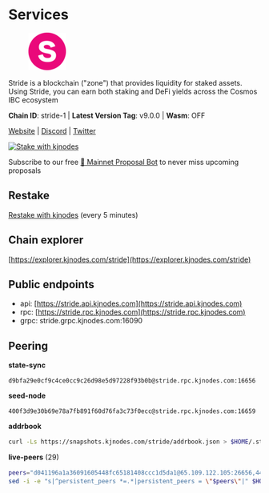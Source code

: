 # Services

<figure><img src="https://raw.githubusercontent.com/kj89/cosmos-images/main/logos/stride.png" alt=""><figcaption></figcaption></figure>

Stride is a blockchain ("zone") that provides liquidity for staked assets.  Using Stride, you can earn both staking and DeFi yields across the Cosmos IBC ecosystem

**Chain ID**: stride-1 | **Latest Version Tag**: v9.0.0 | **Wasm**: OFF

[Website](https://stride.zone) | [Discord](https://discord.gg/mzQZ8dAE7u) | [Twitter](https://twitter.com/stride_zone)

[![Stake with kjnodes](https://i.ibb.co/cr44Q8j/button-stake-with-kjnodes.png)](https://restake.app/stride/stridevaloper1j8gkhtllnp252l6g6zwzea30e7pvzqttr9768n)

Subscribe to our free [🤖 Mainnet Proposal Bot](https://t.me/kjnodes_proposal_bot) to never miss upcoming proposals

## Restake

[Restake with kjnodes](https://restake.app/stride/stridevaloper1j8gkhtllnp252l6g6zwzea30e7pvzqttr9768n) (every 5 minutes)
## Chain explorer
[https://explorer.kjnodes.com/stride](https://explorer.kjnodes.com/stride)

## Public endpoints

* api: [https://stride.api.kjnodes.com](https://stride.api.kjnodes.com)
* rpc: [https://stride.rpc.kjnodes.com](https://stride.rpc.kjnodes.com)
* grpc: stride.grpc.kjnodes.com:16090

## Peering

**state-sync**

```text
d9bfa29e0cf9c4ce0cc9c26d98e5d97228f93b0b@stride.rpc.kjnodes.com:16656
```

**seed-node**

```text
400f3d9e30b69e78a7fb891f60d76fa3c73f0ecc@stride.rpc.kjnodes.com:16659
```

**addrbook**
```bash
curl -Ls https://snapshots.kjnodes.com/stride/addrbook.json > $HOME/.stride/config/addrbook.json
```

**live-peers** (29)
```bash
peers="d041196a1a36091605448fc65181408ccc1d5da1@65.109.122.105:26656,44e797771bff124693e63a8ec331d42873cf2ae2@95.217.202.49:35656,6831d67983cf5ebcb44da01737ccd6ccbd15c08e@193.70.47.90:12256,ade7d4d0009c7725ee991b8c40a7f646f76bf1e3@149.102.140.108:26656,d9bfa29e0cf9c4ce0cc9c26d98e5d97228f93b0b@65.109.88.38:16656,1ec2a654e00e22279ee50f13f074f2bce7218681@15.235.114.194:10156,be546a9a1b8b664a32ad5f45fa1d4087b44e0f83@135.181.214.120:26656,ea6a7b2f366bc343f0670f1673fd86001dd08eb0@65.108.122.246:26636,87a7a8cc67967d0ede5d68a1477c44a40a8705f7@108.165.178.242:26653,9ed4a1c80960ae933551283eb8aef52468f6cfc7@65.109.106.169:26656,a3f95b0b15c31a68a7535f6068c4e14b95e90dcf@65.109.92.240:21016,04b797b5a56fb939a97a3c7d9c3230d09b85e8d7@93.189.30.118:26656,186cc57831ec3f1b44066bcf485a9f1f0796479a@77.37.176.99:26656,bf0f5782650ddbf8121543b94705e5849f87120a@130.211.230.106:26656,5093547fdf0430143ac66b4ee55d80e6542a6c10@217.174.247.163:26656,df43d9a9490495aa528431077b526eabeec46b52@95.217.197.100:26653,0198f6d3ebe7bed4d176558a2ce8d341531f3e7b@74.80.183.130:26653,cd680cc992983e5c8244b5529034a2e362e7a6d3@93.159.134.157:26656,3023b940ec9a39661c95877cec99e17416dc2a17@51.89.6.150:21656,463b1dc6903455575079572fb23407be586f2a4b@185.16.39.37:26656,1483ddbd1ba369c01d5496877314ed1b09bd9cc3@65.21.189.221:12256,54672e848a31d2e7aeda35b8f2c320ad508c5550@128.199.141.132:26656,9ee75491e354965d8bfd8434aa093f8613bc1dce@65.108.238.103:12256,754b74f0a4208fcb80945a02c3a2826f7be4e763@144.91.102.95:26656,befab97d41e02ea4e759eda3de9e30e77b95b55b@35.193.66.50:26656,c948379b649bc6609557dd74f5a4e70716f100ea@51.210.240.201:10456,3fef899adcdeded56f6c69fe55c5da1624303367@163.172.101.208:4656,1e0e88fac793f68822d3ea8e952f2dc0f4c1ca57@142.132.135.125:20656,ebc272824924ea1a27ea3183dd0b9ba713494f83@185.16.39.158:26886"
sed -i -e "s|^persistent_peers *=.*|persistent_peers = \"$peers\"|" $HOME/.stride/config/config.toml
```
